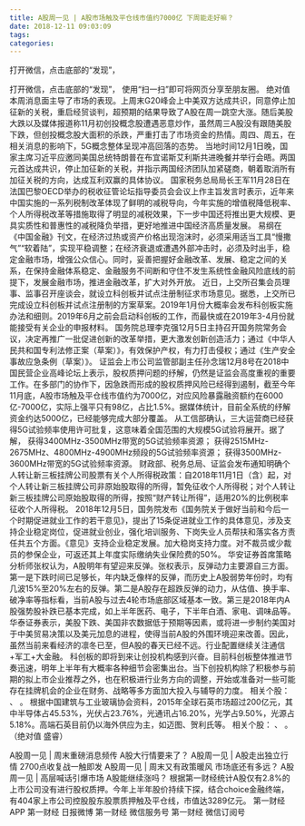 ```yaml
---
title: A股周一见 | A股市场触及平仓线市值约7000亿 下周能走好嘛？
date: 2018-12-11 09:03:09
tags: 
categories: 
---
```

打开微信，点击底部的“发现”，
<!-- more -->
打开微信，点击底部的“发现”，
使用“扫一扫”即可将网页分享至朋友圈。
绝对值
本周消息面主导了市场的表现。上周末G20峰会上中美双方达成共识，同意停止加征新的关税，重启经贸谈判，超预期的结果导致了A股在周一跳空大涨。随后美股大跌以及媒体报道称11月初创投概念股遭遇恶意炒作，虽然周三A股没有跟随美股下跌，但创投概念股大面积的杀跌，严重打击了市场资金的热情。周四、周五，在相关消息的影响下，5G概念整体呈现冲高回落的态势。
当地时间12月1日晚，国家主席习近平应邀同美国总统特朗普在布宜诺斯艾利斯共进晚餐并举行会晤。两国元首达成共识，停止加征新的关税，并指示两国经济团队加紧磋商，朝着取消所有加征关税的方向，达成互利双赢的具体协议。
国家税务总局局长王军11月28日在法国巴黎OECD举办的税收征管论坛指导委员会会议上作主旨发言时表示，近年来中国实施的一系列税制改革体现了鲜明的减税导向，今年实施的增值税降低税率、个人所得税改革等措施取得了明显的减税效果，下一步中国还将推出更大规模、更具实质性和普惠性的减税降负举措，更好地推进中国经济高质量发展。
易纲在《中国金融》刊文，在经济过热或资产价格出现泡沫时，必须采用适当工具“慢撒气”“软着陆”，实现平稳调整；在经济衰退或遭遇外部冲击时，必须及时出手，稳定金融市场，增强公众信心。同时，妥善把握好金融改革、发展、稳定之间的关系，在保持金融体系稳定、金融服务不间断和守住不发生系统性金融风险底线的前提下，发展金融市场，推进金融改革，扩大对外开放。
近日，上交所召集会员理事、监事召开座谈会，就设立科创板并试点注册制征求市场意见。据悉，上交所已完成设立科创板并试点注册制的方案草案。2019年1月份大概率会发布科创板实施办法和细则。2019年6月之前会启动科创板的工作，而最快或在2019年3-4月份就能接受有关企业的申报材料。
国务院总理李克强12月5日主持召开国务院常务会议，决定再推广一批促进创新的改革举措，更大激发创新创造活力；通过《中华人民共和国专利法修正案（草案）》，有效保护产权，有力打击侵权；通过《生产安全事故应急条例（草案）》。
证监会上市公司监管部副主任孙念瑞12月8号在2018中国民营企业高峰论坛上表示，股权质押问题的纾解，仍然是证监会高度重视的重要工作。在多部门的协作下，因急跌而形成的股权质押风险已经得到遏制，截至今年11月底，A股市场触及平仓线市值约为7000亿，对应风险暴露融资额约在6000亿-7000亿，实际上强平只有98亿，占比1.5%。据媒体统计，目前全系统的纾解资金约达5000亿，已经能够完成大部分覆盖。
从工信部确认，三大运营商已经获得5G试验频率使用许可批复，这意味着全国范围的大规模5G试验将展开。据了解，
获得3400MHz-3500MHz带宽的5G试验频率资源；
获得2515MHz-2675MHz、4800MHz-4900MHz频段的5G试验频率资源；
获得3500MHz-3600MHz带宽的5G试验频率资源。
财政部、税务总局、证监会发布通知明确个人转让新三板挂牌公司股票有关个人所得税政策：自2018年11月1日（含）起，对个人转让新三板挂牌公司非原始股取得的所得，暂免征收个人所得税；对个人转让新三板挂牌公司原始股取得的所得，按照“财产转让所得”，适用20%的比例税率征收个人所得税。
2018年12月5日，国务院发布《国务院关于做好当前和今后一个时期促进就业工作的若干意见》，提出了15条促进就业工作的具体意见，涉及支持企业稳定岗位，促进就业创业，强化培训服务、下岗失业人员帮扶和落实各方责任共五个方面。《意见》支持企业稳定发展。加大稳岗支持力度。对不裁员或少裁员的参保企业，可返还其上年度实际缴纳失业保险费的50%。
华安证券首席策略分析师张权认为，A股明年有望迎来反弹。张权表示，反弹动力主要源自三方面。第一是下跌时间已足够长，年内缺乏像样的反弹，而历史上A股弱势年份时，均有几波15%至20%左右的反弹。第二是A股存在超跌反弹的动力，从估值、换手率、破净率等指标看，当前A股与过去4轮市场底部区域基本一致。第三是2018年内A股强势股补跌已基本完成，如上半年医药、电子，下半年白酒、家电、调味品等。
华泰证券表示，美股下跌、美国非农数据低于预期等因素，或将进一步制约美国对于中美贸易决策以及美元加息的进程，使得当前A股的外围环境迎来改善。因此，虽然当前来看经济的凛冬已至，但A股的春天已经不远。行业配置继续关注通信+军工+大金融。
科创板的即将到来让创投机构感到兴奋。目前科创板整体推进节奏迅速，明年上半年有大概率各种细节会密集出台。当下创投机构除了积极参与前期的拟上市企业推荐之外，也在积极进行业务方向的调整，开始或准备对一些可能存在挂牌机会的企业在财务、战略等多方面加大投入与辅导的力度。
相关个股：
、
。
根据中国建筑与工业玻璃协会资料，2015年全球石英市场超过200亿元，其中半导体占45.53%，光伏占23.76%，光通讯占16.20%，光学占9.50%，光源占5.18%。高端石英目前仍以海外供应为主，如迈图、贺利氏等。
相关个股：
、
。
（绝对值 盛睿）
 
 
A股周一见 | 周末重磅消息频传 A股大行情要来了？
A股周一见 | A股走出独立行情 2700点收复战一触即发
A股周一见 | 周末又有政策暖风 市场底还有多远？
A股周一见 | 高层喊话引爆市场 A股能继续涨吗？
根据第一财经统计A股仅有2.8%的上市公司没有进行股权质押。今年上半年股价持续下探，结合choice金融终端，有404家上市公司控股股东股票质押触及平仓线，市值达3289亿元。
第一财经
APP
第一财经
日报微博
第一财经
微信服务号
第一财经
微信订阅号
